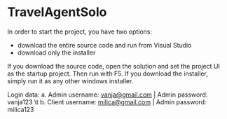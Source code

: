 # TravelAgentSolo
 
In order to start the project, you have two options:

- download the entire source code and run from Visual Studio 
- download only the installer

If you download the source code, open the solution and set the project UI as the startup project. Then run with F5. If you download the installer, simply run it as any other windows installer.

Login data:
 a. Admin username: vanja@gmail.com | Admin password: vanja123 \t
 b. Client username: milica@gmail.com | Admin password: milica123
